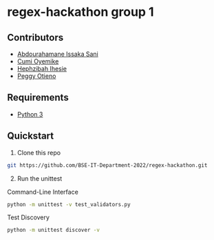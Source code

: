 # regex-hackathon group 1

## Contributors

- [Abdourahamane Issaka Sani](https://github.com/AbdourahamaneIssakaSani)
- [Cumi Oyemike](https://github.com/CtripleU)
- [Hephzibah Ihesie](https://github.com/Adura-Hephzibah)
- [Peggy Otieno](https://github.com/vassa33)

## Requirements

- [Python 3](https://www.python.org/downloads/)

## Quickstart

1. Clone this repo

```sh
git https://github.com/BSE-IT-Department-2022/regex-hackathon.git
```

2. Run the unittest

Command-Line Interface

```sh
python -m unittest -v test_validators.py
```

Test Discovery

```sh
python -m unittest discover -v
```
